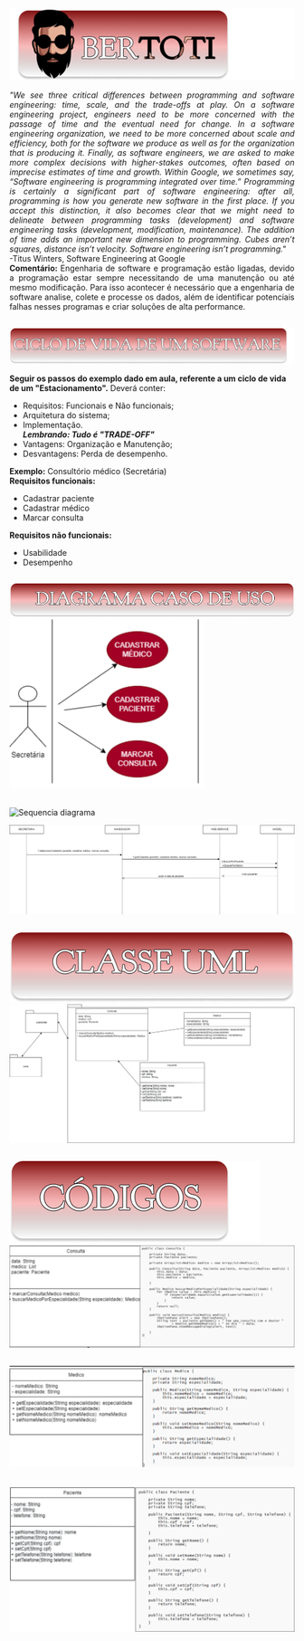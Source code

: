 
![Caso de uso](https://github.com/larissasouz/Bertoti/blob/main/Engenharia%20de%20Software/imagens/bertoti.png?raw=true)

<i><p align=justify>"We see three critical differences between programming and software engineering: time, scale, and the trade-offs at play. On a software engineering project, engineers need to be more concerned with the passage of time and the eventual need for change. In a software engineering organization, we need to be more concerned about scale and efficiency, both for the software we produce as well as for the organization that is producing it. Finally, as software engineers, we are asked to make more complex decisions with higher-stakes outcomes, often based on imprecise estimates of time and growth. Within Google, we sometimes say, “Software engineering is programming integrated over time.” Programming is certainly a significant part of software engineering: after all, programming is how you generate new software in the first place. If you accept this distinction, it also becomes clear that we might need to delineate between programming tasks (development) and software engineering tasks (development, modification, maintenance). The addition of time adds an important new dimension to programming. Cubes aren’t squares, distance isn’t velocity. Software engineering isn’t programming."</i><br>
-Titus Winters, Software Engineering at Google<br>
<b>Comentário:</b> Engenharia de software e programação estão ligadas, devido a programação estar sempre necessitando de uma manutenção ou até mesmo modificação.
Para isso acontecer é necessário que a engenharia de software analise, colete e processe os dados, além de identificar potenciais falhas nesses programas e criar soluções de alta performance.

##
![Ciclo de vida](https://github.com/larissasouz/Bertoti/blob/main/Engenharia%20de%20Software/imagens/Ciclodevida.png?raw=true)


<b> Seguir os passos do exemplo dado em aula, referente a um ciclo de vida de um "Estacionamento".</b>
Deverá conter: 
- Requisitos: Funcionais e Não funcionais;
- Arquitetura do sistema;
- Implementação.<br>
<i><b>Lembrando: Tudo é "TRADE-OFF"</b></i>
- Vantagens: Organização e Manutenção;
- Desvantagens: Perda de desempenho.
</p>
  
  <b>Exemplo:</b> Consultório médico (Secretária) <br>
  <b>Requisitos funcionais:</b><br>
  - Cadastrar paciente
  - Cadastrar médico
  - Marcar consulta

  
  <b>Requisitos não funcionais:</b>
  - Usabilidade
  - Desempenho<br>
 
 ##
 
  ![Diagrama](https://github.com/larissasouz/Bertoti/blob/main/Engenharia%20de%20Software/imagens/Diagramadecasodeuso.png?raw=true)
  <img height="300em" src="https://github.com/larissasouz/Bertoti/blob/main/Engenharia%20de%20Software/imagens/casodeuso1.png?raw=true"/>
  
  ##
  ![Sequencia diagrama](https://user-images.githubusercontent.com/102266928/203898016-250873df-4248-483d-b213-ab73767693e2.png)

  ![Sequencia](https://github.com/larissasouz/Bertoti/blob/5653919552d4a956dd3f9acf9e45c2e43ec8417a/Engenharia%20de%20Software/imagens/Sequencia.png.png)
  
  ##
  ![Classe](https://github.com/larissasouz/Bertoti/blob/main/Engenharia%20de%20Software/imagens/ClasseUML.png?raw=true)
  ![Classe UML](https://github.com/larissasouz/Bertoti/blob/main/Engenharia%20de%20Software/imagens/diagramadeclasse.png?raw=true)
  
  ##
  ![Codigo](https://github.com/larissasouz/Bertoti/blob/main/Engenharia%20de%20Software/imagens/Codigo.png?raw=true)
  ![Codigo Consulta](https://github.com/larissasouz/Bertoti/blob/main/Engenharia%20de%20Software/imagens/codigoClasse.png?raw=true)
  
  ##
  ![Codigo Medico](https://github.com/larissasouz/Bertoti/blob/main/Engenharia%20de%20Software/imagens/codigoMedico%20-%20Copia.png?raw=true)
  
  ##
  ![Codigo Paciente](https://github.com/larissasouz/Bertoti/blob/main/Engenharia%20de%20Software/imagens/codigoPaciente.png?raw=true)
  
  
  

